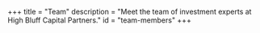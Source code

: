 +++
title = "Team"
description = "Meet the team of investment experts at High Bluff Capital Partners."
id = "team-members"
+++
